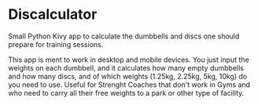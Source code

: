 # Discalculator
Small Python Kivy app to calculate the dumbbells and discs one should prepare for training sessions.

This app is ment to work in desktop and mobile devices.
You just input the weights on each dumbbell, and it calculates how many empty dumbbells and how many discs, and of which weights (1.25kg, 2.25kg, 5kg, 10kg) do you need to use.
Useful for Strenght Coaches that don't work in Gyms and who need to carry all their free weights to a park or other type of facility.
